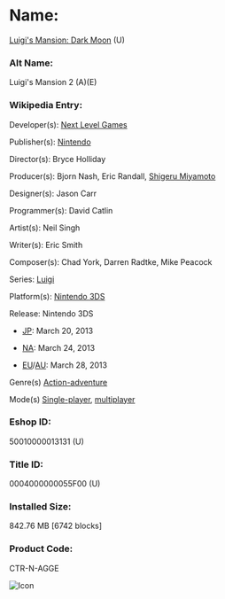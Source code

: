 # Name: 
[Luigi's Mansion: Dark Moon](https://en.wikipedia.org/wiki/Luigi%27s_Mansion:_Dark_Moon) (U)

### Alt Name:
Luigi's Mansion 2 (A)(E)

### Wikipedia Entry:
Developer(s):	[Next Level Games](https://en.wikipedia.org/wiki/Next_Level_Games)

Publisher(s):	[Nintendo](https://en.wikipedia.org/wiki/Nintendo)

Director(s):	Bryce Holliday

Producer(s):	Bjorn Nash, Eric Randall, [Shigeru Miyamoto](https://en.wikipedia.org/wiki/Shigeru_Miyamoto)

Designer(s):	Jason Carr

Programmer(s):	David Catlin

Artist(s):	Neil Singh

Writer(s):	Eric Smith

Composer(s):	Chad York, Darren Radtke, Mike Peacock

Series:	[Luigi](https://en.wikipedia.org/wiki/List_of_Luigi_video_games)

Platform(s):	[Nintendo 3DS](https://en.wikipedia.org/wiki/Nintendo_3DS)

Release:	Nintendo 3DS

- [JP](https://en.wikipedia.org/wiki/Japan): March 20, 2013

- [NA](https://en.wikipedia.org/wiki/North_America): March 24, 2013

- [EU](https://en.wikipedia.org/wiki/Europe)/[AU](https://en.wikipedia.org/wiki/Australasia): March 28, 2013

Genre(s)	[Action-adventure](https://en.wikipedia.org/wiki/Action-adventure_game)

Mode(s)	[Single-player](https://en.wikipedia.org/wiki/Single-player_video_game), [multiplayer](https://en.wikipedia.org/wiki/Multiplayer_video_game)

### Eshop ID:
50010000013131 (U)

### Title ID: 
0004000000055F00 (U)

### Installed Size: 
842.76 MB [6742 blocks]

### Product Code: 
CTR-N-AGGE

![Icon](https://github.com/GrewdonGaming21/3DS-Titles-Database/blob/main/Luigi's%20Mansion:%20Dark%20Moon/Description/home%20icon.png?raw=true)

